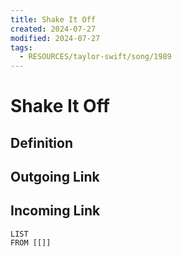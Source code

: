 ```yaml
---
title: Shake It Off
created: 2024-07-27
modified: 2024-07-27
tags:
  - RESOURCES/taylor-swift/song/1989
---
```

# Shake It Off
## Definition

## Outgoing Link

## Incoming Link
```dataview
LIST
FROM [[]]
```
